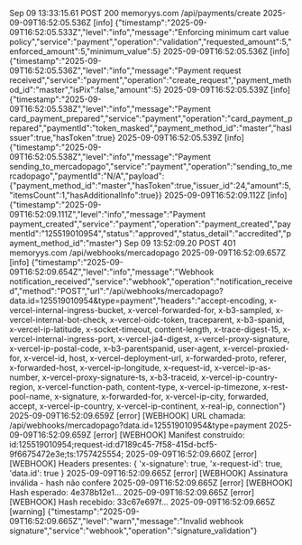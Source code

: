 Sep 09 13:33:15.61
POST
200
memoryys.com
/api/payments/create
2025-09-09T16:52:05.536Z [info] {"timestamp":"2025-09-09T16:52:05.533Z","level":"info","message":"Enforcing minimum cart value policy","service":"payment","operation":"validation","requested_amount":5,"enforced_amount":5,"minimum_value":5}
2025-09-09T16:52:05.536Z [info] {"timestamp":"2025-09-09T16:52:05.536Z","level":"info","message":"Payment request received","service":"payment","operation":"create_request","payment_method_id":"master","isPix":false,"amount":5}
2025-09-09T16:52:05.539Z [info] {"timestamp":"2025-09-09T16:52:05.538Z","level":"info","message":"Payment card_payment_prepared","service":"payment","operation":"card_payment_prepared","paymentId":"token_masked","payment_method_id":"master","hasIssuer":true,"hasToken":true}
2025-09-09T16:52:05.539Z [info] {"timestamp":"2025-09-09T16:52:05.538Z","level":"info","message":"Payment sending_to_mercadopago","service":"payment","operation":"sending_to_mercadopago","paymentId":"N/A","payload":{"payment_method_id":"master","hasToken":true,"issuer_id":24,"amount":5,"itemsCount":1,"hasAdditionalInfo":true}}
2025-09-09T16:52:09.112Z [info] {"timestamp":"2025-09-09T16:52:09.111Z","level":"info","message":"Payment payment_created","service":"payment","operation":"payment_created","paymentId":"125519010954","status":"approved","status_detail":"accredited","payment_method_id":"master"}
Sep 09 13:52:09.20
POST
401
memoryys.com
/api/webhooks/mercadopago
2025-09-09T16:52:09.657Z [info] {"timestamp":"2025-09-09T16:52:09.654Z","level":"info","message":"Webhook notification_received","service":"webhook","operation":"notification_received","method":"POST","url":"/api/webhooks/mercadopago?data.id=125519010954&type=payment","headers":"accept-encoding, x-vercel-internal-ingress-bucket, x-vercel-forwarded-for, x-b3-sampled, x-vercel-internal-bot-check, x-vercel-oidc-token, traceparent, x-b3-spanid, x-vercel-ip-latitude, x-socket-timeout, content-length, x-trace-digest-15, x-vercel-internal-ingress-port, x-vercel-ja4-digest, x-vercel-proxy-signature, x-vercel-ip-postal-code, x-b3-parentspanid, user-agent, x-vercel-proxied-for, x-vercel-id, host, x-vercel-deployment-url, x-forwarded-proto, referer, x-forwarded-host, x-vercel-ip-longitude, x-request-id, x-vercel-ip-as-number, x-vercel-proxy-signature-ts, x-b3-traceid, x-vercel-ip-country-region, x-vercel-function-path, content-type, x-vercel-ip-timezone, x-rest-pool-name, x-signature, x-forwarded-for, x-vercel-ip-city, forwarded, accept, x-vercel-ip-country, x-vercel-ip-continent, x-real-ip, connection"}
2025-09-09T16:52:09.659Z [error] [WEBHOOK] URL chamada: /api/webhooks/mercadopago?data.id=125519010954&type=payment
2025-09-09T16:52:09.659Z [error] [WEBHOOK] Manifest construído: id:125519010954;request-id:d7189c45-7f58-415d-bcf5-9f6675472e3e;ts:1757425554;
2025-09-09T16:52:09.660Z [error] [WEBHOOK] Headers presentes: { 'x-signature': true, 'x-request-id': true, 'data.id': true }
2025-09-09T16:52:09.665Z [error] [WEBHOOK] Assinatura inválida - hash não confere
2025-09-09T16:52:09.665Z [error] [WEBHOOK] Hash esperado: 4e378b12e1...
2025-09-09T16:52:09.665Z [error] [WEBHOOK] Hash recebido: 33c67e697f...
2025-09-09T16:52:09.665Z [warning] {"timestamp":"2025-09-09T16:52:09.665Z","level":"warn","message":"Invalid webhook signature","service":"webhook","operation":"signature_validation"}
